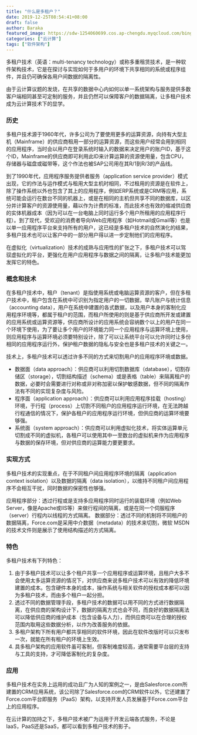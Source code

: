 ```yaml
---
title: "什么是多租户？"
date: 2019-12-25T08:54:41+08:00
draft: false
author: Baraka
featured_image: https://sdw-1254060699.cos.ap-chengdu.myqcloud.com/bing_photos/20191225.jpg
categories: ["云计算"]
tags: ["软件架构"]
---
```

多租户技术（英语：multi-tenancy technology）或称多重租赁技术，是一种软件架构技术，它是在探讨与实现如何于多用户的环境下共享相同的系统或程序组件，并且仍可确保各用户间数据的隔离性。

由于云计算议题的发烧，在共享的数据中心内如何以单一系统架构与服务提供多数客户端相同甚至可定制的服务，并且仍然可以保障客户的数据隔离，让多租户技术成为云计算技术下的显学。

### 历史
多租户技术源于1960年代，许多公司为了要使用更多的运算资源，向持有大型主机（Mainframe）的供应商租用一部分的运算资源，而这些用户经常会用到相同的应用程序，当时会以用户在登录系统时输入的数据来决定用户的账户ID，基于这个ID，Mainframe的供应商即可利用此ID来计算运算的资源使用量，包含CPU，存储器与磁盘或磁带等，这个作法也被SAP公司用在其R/1到R/3的产品线。

到了1990年代，应用程序服务提供者服务（application service provider）模式出现，它的作法与运作模式与租用大型主机时相同，不过租用的资源是在软件上，除了操作系统以外也包含了其上的应用程序，例如ERP系统或是CRM等应用，系统可能会运行在数台不同的机器上，或是在相同的主机但共享不同的数据库，以区分并计算客户的资源使用量，藉以作为计费的标准，而此技术也有效的缩减供应商的实体机器成本（因为可以在一台电脑上同时运行多个用户所租用的应用程序行程）。到了现代，受欢迎的消费者导向Web应用程序（如Hotmail或Gmail等）也是以单一应用程序平台来支持所有的用户，这已经是多租户技术的自然演化的结果，多租户技术也可以让客户中的一部分用户得以进一步定制他们的应用程序。

在虚拟化（virtualization）技术的成熟与应用性的扩张之下，多租户技术可以驾驭虚拟化的平台，更强化在用户应用程序与数据之间的隔离，让多租户技术能更加发挥它的特色。

### 概念和技术
在多租户技术中，租户（tenant）是指使用系统或电脑运算资源的客户，但在多租户技术中，租户包含在系统中可识别为指定用户的一切数据，举凡账户与统计信息（accounting data），用户在系统中建置的各式数据，以及用户本身的客制化应用程序环境等，都属于租户的范围，而租户所使用的则是基于供应商所开发或建置的应用系统或运算资源等，供应商所设计的应用系统会容纳数个以上的用户在同一个环境下使用，为了要让多个用户的环境能力同一个应用程序与运算环境上使用，则应用程序与运算环境必须要特别设计，除了可以让系统平台可以允许同时让多份相同的应用程序运行外，保护租户数据的隐私与安全也是多租户技术的关键之一。

技术上，多租户技术可以透过许多不同的方式来切割用户的应用程序环境或数据。

* 数据面（data approach）：供应商可以利用切割数据库（database），切割存储区（storage），切割结构描述（schema）或是表格（table）来隔离租户的数据，必要时会需要进行对称或非对称加密以保护敏感数据，但不同的隔离作法有不同的实现复杂度与风险。
* 程序面（application approach）：供应商可以利用应用程序挂载（hosting）环境，于行程（process）上切割不同租户的应用程序运行环境，在无法跨越行程通信的情况下，保护各租户的应用程序运行环境，但供应商的运算环境要够强。
* 系统面（system approach）：供应商可以利用虚拟化技术，将实体运算单元切割成不同的虚拟机，各租户可以使用其中一至数台的虚拟机来作为应用程序与数据的保存环境，但对供应商的运算能力要更要求。

### 实现方式
多租户技术的实现重点，在于不同租户间应用程序环境的隔离（application context isolation）以及数据的隔离（data isolation），以维持不同租户间应用程序不会相互干扰，同时数据的保密性也够强。

应用程序部分：透过行程或是支持多应用程序同时运行的装载环境（例如Web Server，像是Apache或IIS等）来做行程间的隔离，或是在同一个伺服程序（server）行程内以线程的方式隔离。
数据部分：透过不同的机制将不同租户的数据隔离，Force.com是采用中介数据（metadata）的技术来切割，微软 MSDN 的技术文件则是展示了使用结构描述的方式隔离。

### 特色
多租户技术有下列特色：

1. 由于多租户技术可以让多个租户共享一个应用程序或运算环境，且租户大多不会使用太多运算资源的情况下，对供应商来说多租户技术可以有效的降低环境建置的成本。包含硬件本身的成本，操作系统与相关软件的授权成本都可以因为多租户技术，而由多个租户一起分担。
2. 透过不同的数据管理手段，多租户技术的数据可以用不同的方式进行数据隔离，在供应商的架构设计下，数据的隔离方式也会不同，而良好的数据隔离法可以降低供应商的维护成本（包含设备与人力），而供应商可以在合理的授权范围内取用这些数据分析，以作为改善服务的依据。
3. 多租户架构下所有用户都共享相同的软件环境，因此在软件改版时可以只发布一次，就能在所有租户的环境上生效。
4. 具多租户架构的应用软件虽可客制，但客制难度较高，通常需要平台层的支持与工具的支持，才可降低客制化的复杂度。

### 应用
多租户技术在实务上运用的成功且广为人知的案例之一，是由Salesforce.com所建置的CRM应用系统，该公司除了Salesforce.com的CRM软件以外，它还建置了Force.com平台即服务（PaaS）架构，以支持开发人员发展基于Force.com平台上的应用程序。

在云计算的加持之下，多租户技术被广为运用于开发云端各式服务，不论是IaaS，PaaS还是SaaS，都可以看到多租户技术的影子。